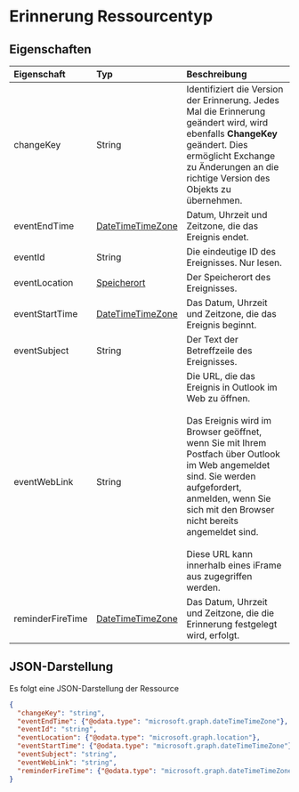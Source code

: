 # <a name="reminder-resource-type"></a>Erinnerung Ressourcentyp



## <a name="properties"></a>Eigenschaften
| Eigenschaft     | Typ   |Beschreibung|
|:---------------|:--------|:----------|
|changeKey|String|Identifiziert die Version der Erinnerung. Jedes Mal die Erinnerung geändert wird, wird ebenfalls **ChangeKey** geändert. Dies ermöglicht Exchange zu Änderungen an die richtige Version des Objekts zu übernehmen.|
|eventEndTime|[DateTimeTimeZone](datetimetimezone.md)|Datum, Uhrzeit und Zeitzone, die das Ereignis endet.|
|eventId|String|Die eindeutige ID des Ereignisses. Nur lesen.|
|eventLocation|[Speicherort](location.md)|Der Speicherort des Ereignisses.|
|eventStartTime|[DateTimeTimeZone](datetimetimezone.md)|Das Datum, Uhrzeit und Zeitzone, die das Ereignis beginnt.|
|eventSubject|String|Der Text der Betreffzeile des Ereignisses.|
|eventWebLink|String|Die URL, die das Ereignis in Outlook im Web zu öffnen.<br/><br/>Das Ereignis wird im Browser geöffnet, wenn Sie mit Ihrem Postfach über Outlook im Web angemeldet sind. Sie werden aufgefordert, anmelden, wenn Sie sich mit den Browser nicht bereits angemeldet sind.<br/><br/>Diese URL kann innerhalb eines iFrame aus zugegriffen werden.|
|reminderFireTime|[DateTimeTimeZone](datetimetimezone.md)|Das Datum, Uhrzeit und Zeitzone, die die Erinnerung festgelegt wird, erfolgt.|


## <a name="json-representation"></a>JSON-Darstellung

Es folgt eine JSON-Darstellung der Ressource

<!-- {
  "blockType": "resource",
  "optionalProperties": [

  ],
  "@odata.type": "microsoft.graph.reminder"
}-->

```json
{
  "changeKey": "string",
  "eventEndTime": {"@odata.type": "microsoft.graph.dateTimeTimeZone"},
  "eventId": "string",
  "eventLocation": {"@odata.type": "microsoft.graph.location"},
  "eventStartTime": {"@odata.type": "microsoft.graph.dateTimeTimeZone"},
  "eventSubject": "string",
  "eventWebLink": "string",
  "reminderFireTime": {"@odata.type": "microsoft.graph.dateTimeTimeZone"}
}

```

<!-- uuid: 8fcb5dbc-d5aa-4681-8e31-b001d5168d79
2015-10-25 14:57:30 UTC -->
<!-- {
  "type": "#page.annotation",
  "description": "reminder resource",
  "keywords": "",
  "section": "documentation",
  "tocPath": ""
}-->